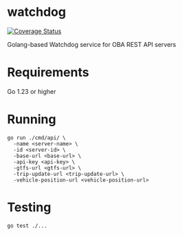 # watchdog

[![Coverage Status](https://coveralls.io/repos/github/OneBusAway/watchdog/badge.svg?branch=ci)](https://coveralls.io/github/OneBusAway/watchdog?branch=ci)

Golang-based Watchdog service for OBA REST API servers

# Requirements

Go 1.23 or higher

# Running

```
go run ./cmd/api/ \
  -name <server-name> \
  -id <server-id> \
  -base-url <base-url> \
  -api-key <api-key> \
  -gtfs-url <gtfs-url> \
  -trip-update-url <trip-update-url> \
  -vehicle-position-url <vehicle-position-url>
```

# Testing

```
go test ./...
```
